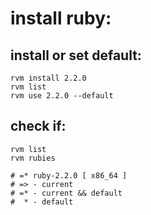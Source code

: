 # install ruby:

## install or set default:
```shell
rvm install 2.2.0
rvm list
rvm use 2.2.0 --default
```

## check if:
```shell
rvm list
rvm rubies

# =* ruby-2.2.0 [ x86_64 ]
# => - current
# =* - current && default
#  * - default
```